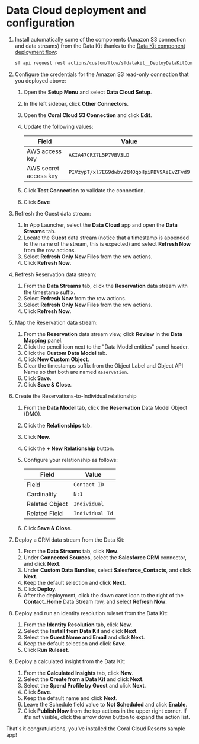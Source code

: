 # Data Cloud deployment and configuration

1. Install automatically some of the components (Amazon S3 connection and data streams) from the Data Kit thanks to the [Data Kit component deployment flow](https://developer.salesforce.com/docs/platform/data-cloud-dev/guide/dc-deploy_data_kit_components.html):

    ```bash
    sf api request rest actions/custom/flow/sfdatakit__DeployDataKitComponents --method POST --body config/data-kit-deploy.json
    ```

1. Configure the credentials for the Amazon S3 read-only connection that you deployed above:

    1. Open the **Setup Menu** and select **Data Cloud Setup**.
    1. In the left sidebar, click **Other Connectors**.
    1. Open the **Coral Cloud S3 Connection** and click **Edit**.
    1. Update the following values:

        | **Field**             | **Value**                                  |
        | --------------------- | ------------------------------------------ |
        | AWS access key        | `AKIA47CRZ7L5P7VBV3LD`                     |
        | AWS secret access key | `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` |

    1. Click **Test Connection** to validate the connection.
    1. Click **Save**

1. Refresh the Guest data stream:

    1. In App Launcher, select the **Data Cloud** app and open the **Data Streams** tab.
    1. Locate the **Guest** data stream (notice that a timestamp is appended to the name of the stream, this is expected) and select **Refresh Now** from the row actions.
    1. Select **Refresh Only New Files** from the row actions.
    1. Click **Refresh Now**.

1. Refresh Reservation data stream:

    1. From the **Data Streams** tab, click the **Reservation** data stream with the timestamp suffix.
    1. Select **Refresh Now** from the row actions.
    1. Select **Refresh Only New Files** from the row actions.
    1. Click **Refresh Now**.

1. Map the Reservation data stream:

    1. From the **Reservation** data stream view, click **Review** in the **Data Mapping** panel.
    1. Click the pencil icon next to the "Data Model entities" panel header.
    1. Click the **Custom Data Model** tab.
    1. Click **New Custom Object**.
    1. Clear the timestamps suffix from the Object Label and Object API Name so that both are named `Reservation`.
    1. Click **Save**.
    1. Click **Save & Close**.

1. Create the Reservations-to-Individual relationship

    1. From the **Data Model** tab, click the **Reservation** Data Model Object (DMO).
    1. Click the **Relationships** tab.
    1. Click **New**.
    1. Click the **+ New Relationship** button.
    1. Configure your relationship as follows:

        | **Field**      | **Value**       |
        | -------------- | --------------- |
        | Field          | `Contact ID`    |
        | Cardinality    | `N:1`           |
        | Related Object | `Individual`    |
        | Related Field  | `Individual Id` |

    1. Click **Save & Close**.

1. Deploy a CRM data stream from the Data Kit:

    1. From the **Data Streams** tab, click **New**.
    1. Under **Connected Sources**, select the **Salesforce CRM** connector, and click **Next**.
    1. Under **Custom Data Bundles**, select **Salesforce_Contacts**, and click **Next**.
    1. Keep the default selection and click **Next**.
    1. Click **Deploy**.
    1. After the deployment, click the down caret icon to the right of the **Contact_Home** Data Stream row, and select **Refresh Now**.

1. Deploy and run an identity resolution ruleset from the Data Kit:

    1. From the **Identity Resolution** tab, click **New**.
    1. Select the **Install from Data Kit** and click **Next**.
    1. Select the **Guest Name and Email** and click **Next**.
    1. Keep the default selection and click **Save**.
    1. Click **Run Ruleset**.

1. Deploy a calculated insight from the Data Kit:

    1. From the **Calculated Insights** tab, click **New**.
    1. Select the **Create from a Data Kit** and click **Next**.
    1. Select the **Spend Profile by Guest** and click **Next**.
    1. Click **Save**.
    1. Keep the default name and click **Next**.
    1. Leave the Schedule field value to **Not Scheduled** and click **Enable**.
    1. Click **Publish Now** from the top actions in the upper right corner. If it's not visible, click the arrow down button to expand the action list.

That's it congratulations, you've installed the Coral Cloud Resorts sample app!
